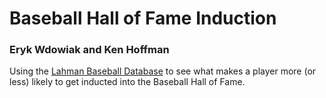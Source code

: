 # Baseball Hall of Fame Induction

###  Eryk Wdowiak and Ken Hoffman

Using the [Lahman Baseball Database](http://www.seanlahman.com/baseball-archive/statistics) to see what makes a player more (or less) likely to get inducted into the Baseball Hall of Fame.
